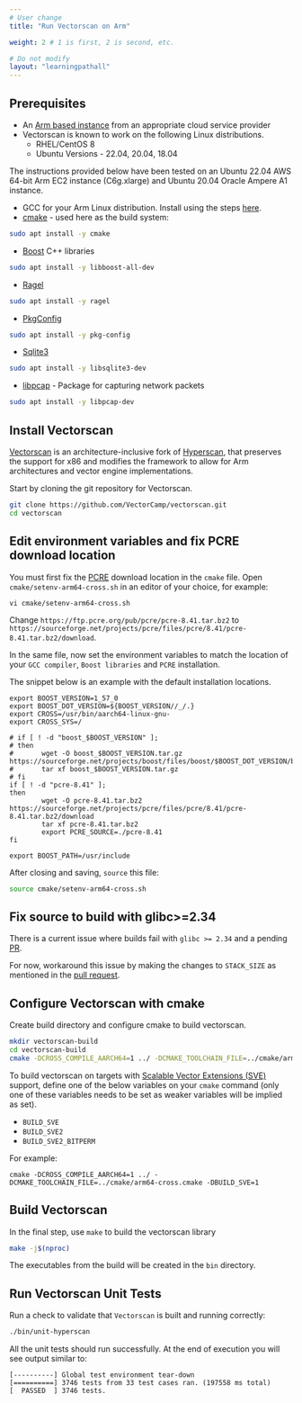 ```yaml
---
# User change
title: "Run Vectorscan on Arm"

weight: 2 # 1 is first, 2 is second, etc.

# Do not modify
layout: "learningpathall"
---
```



## Prerequisites

* An [Arm based instance](/learning-paths/server-and-cloud/csp/) from an appropriate cloud service provider
* Vectorscan is known to work on the following Linux distributions. 
   * RHEL/CentOS 8
   * Ubuntu Versions - 22.04, 20.04, 18.04

The instructions provided below have been tested on an Ubuntu 22.04 AWS 64-bit Arm EC2 instance (C6g.xlarge) and Ubuntu 20.04 Oracle Ampere A1 instance.

* GCC for your Arm Linux distribution. Install using the steps [here](/install-tools/gcc/#native).
* [cmake](https://cmake.org/) - used here as the build system:
```bash { pre_cmd="sudo apt install -y g++" }
sudo apt install -y cmake
```
* [Boost](https://www.boost.org/) C++ libraries
```bash
sudo apt install -y libboost-all-dev
```
* [Ragel](https://packages.ubuntu.com/bionic/ragel)
```bash
sudo apt install -y ragel
```
* [PkgConfig](https://en.wikipedia.org/wiki/Pkg-config)
```bash
sudo apt install -y pkg-config
```
* [Sqlite3](https://www.sqlite.org/index.html)
```bash
sudo apt install -y libsqlite3-dev
```
* [libpcap](https://www.tcpdump.org/) - Package for capturing network packets
```bash
sudo apt install -y libpcap-dev
```

## Install Vectorscan

[Vectorscan](https://github.com/VectorCamp/vectorscan) is an architecture-inclusive fork of [Hyperscan](https://github.com/intel/hyperscan), that preserves the support for x86 and modifies the framework to allow for Arm architectures and vector engine implementations.

Start by cloning the git repository for Vectorscan.
```bash
git clone https://github.com/VectorCamp/vectorscan.git
cd vectorscan
```

## Edit environment variables and fix PCRE download location

You must first fix the [PCRE](https://www.pcre.org/) download location in the `cmake` file. Open `cmake/setenv-arm64-cross.sh` in an editor of your choice, for example:

```console
vi cmake/setenv-arm64-cross.sh
```
Change `https://ftp.pcre.org/pub/pcre/pcre-8.41.tar.bz2` to `https://sourceforge.net/projects/pcre/files/pcre/8.41/pcre-8.41.tar.bz2/download`.

In the same file, now set the environment variables to match the location of your `GCC compiler`, `Boost libraries` and `PCRE` installation.

The snippet below is an example with the default installation locations.
```text { file_name="setenv-arm64-cross.sh" }
export BOOST_VERSION=1_57_0
export BOOST_DOT_VERSION=${BOOST_VERSION//_/.}
export CROSS=/usr/bin/aarch64-linux-gnu-
export CROSS_SYS=/

# if [ ! -d "boost_$BOOST_VERSION" ];
# then
#       wget -O boost_$BOOST_VERSION.tar.gz https://sourceforge.net/projects/boost/files/boost/$BOOST_DOT_VERSION/boost_$BOOST_VERSION.tar.gz/download
#       tar xf boost_$BOOST_VERSION.tar.gz
# fi
if [ ! -d "pcre-8.41" ];
then
        wget -O pcre-8.41.tar.bz2 https://sourceforge.net/projects/pcre/files/pcre/8.41/pcre-8.41.tar.bz2/download
        tar xf pcre-8.41.tar.bz2
        export PCRE_SOURCE=./pcre-8.41
fi

export BOOST_PATH=/usr/include
```
After closing and saving, `source` this file:
```bash { cwd="./vectorscan", pre_cmd="mv ~/setenv-arm64-cross.sh ~/vectorscan/cmake" }
source cmake/setenv-arm64-cross.sh
```

## Fix source to build with glibc>=2.34

There is a current issue where builds fail with `glibc >= 2.34` and a pending [PR](https://github.com/intel/hyperscan/issues/359).

For now, workaround this issue by making the changes to `STACK_SIZE` as mentioned in the [pull request](https://github.com/intel/hyperscan/pull/358/files/eac1e5e0354f3ead2c832e798d89f86082b77d75).

## Configure Vectorscan with cmake

Create build directory and configure cmake to build vectorscan. 

```bash { cwd="./vectorscan" }
mkdir vectorscan-build
cd vectorscan-build
cmake -DCROSS_COMPILE_AARCH64=1 ../ -DCMAKE_TOOLCHAIN_FILE=../cmake/arm64-cross.cmake
```

To build vectorscan on targets with [Scalable Vector Extensions (SVE)](https://developer.arm.com/Architectures/Scalable%20Vector%20Extensions) support, define one of the below variables on your `cmake` command (only one of these variables needs to be set as weaker variables will be implied as set).

* `BUILD_SVE`
* `BUILD_SVE2`
* `BUILD_SVE2_BITPERM`

For example:

```console 
cmake -DCROSS_COMPILE_AARCH64=1 ../ -DCMAKE_TOOLCHAIN_FILE=../cmake/arm64-cross.cmake -DBUILD_SVE=1
```

## Build Vectorscan 

In the final step, use `make` to build the vectorscan library

```bash { cwd="./vectorscan/vectorscan-build" }
make -j$(nproc)
```

The executables from the build will be created in the `bin` directory.

## Run Vectorscan Unit Tests

Run a check to validate that `Vectorscan` is built and running correctly:

```bash { cwd="./vectorscan/vectorscan-build" }
./bin/unit-hyperscan
```

All the unit tests should run successfully. At the end of execution you will see output similar to:

```
[----------] Global test environment tear-down
[==========] 3746 tests from 33 test cases ran. (197558 ms total)
[  PASSED  ] 3746 tests.
```
